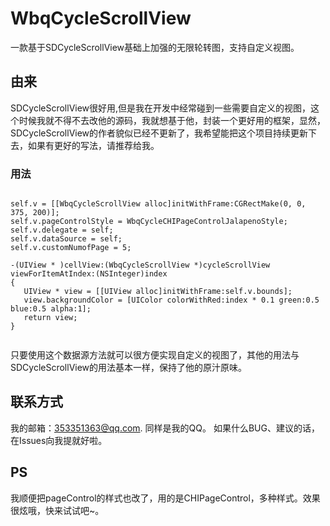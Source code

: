 # WbqCycleScrollView
一款基于SDCycleScrollView基础上加强的无限轮转图，支持自定义视图。

## 由来
SDCycleScrollView很好用,但是我在开发中经常碰到一些需要自定义的视图，这个时候我就不得不去改他的源码，我就想基于他，封装一个更好用的框架，显然，SDCycleScrollView的作者貌似已经不更新了，我希望能把这个项目持续更新下去，如果有更好的写法，请推荐给我。

### 用法

<pre><code>
self.v = [[WbqCycleScrollView alloc]initWithFrame:CGRectMake(0, 0, 375, 200)];
self.v.pageControlStyle = WbqCycleCHIPageControlJalapenoStyle;
self.v.delegate = self;
self.v.dataSource = self;
self.v.customNumofPage = 5;

-(UIView * )cellView:(WbqCycleScrollView *)cycleScrollView viewForItemAtIndex:(NSInteger)index
{
   UIView * view = [[UIView alloc]initWithFrame:self.v.bounds];
   view.backgroundColor = [UIColor colorWithRed:index * 0.1 green:0.5 blue:0.5 alpha:1];
   return view;
}

</code></pre>

只要使用这个数据源方法就可以很方便实现自定义的视图了，其他的用法与SDCycleScrollView的用法基本一样，保持了他的原汁原味。


## 联系方式

我的邮箱：353351363@qq.com. 同样是我的QQ。 如果什么BUG、建议的话，在Issues向我提就好啦。 

## PS

我顺便把pageControl的样式也改了，用的是CHIPageControl，多种样式。效果很炫哦，快来试试吧~。

